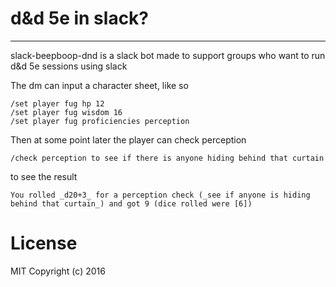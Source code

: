 # d&d 5e in slack?
----------
slack-beepboop-dnd is a slack bot made to support groups who want to run d&d 5e sessions using slack

The dm can input a character sheet, like so

```irc
/set player fug hp 12
/set player fug wisdom 16
/set player fug proficiencies perception
```

Then at some point later the player can check perception

```irc
/check perception to see if there is anyone hiding behind that curtain
```

to see the result

```irc
You rolled _d20+3_ for a perception check (_see if anyone is hiding behind that curtain_) and got 9 (dice rolled were [6])
```

# License
MIT Copyright (c) 2016
